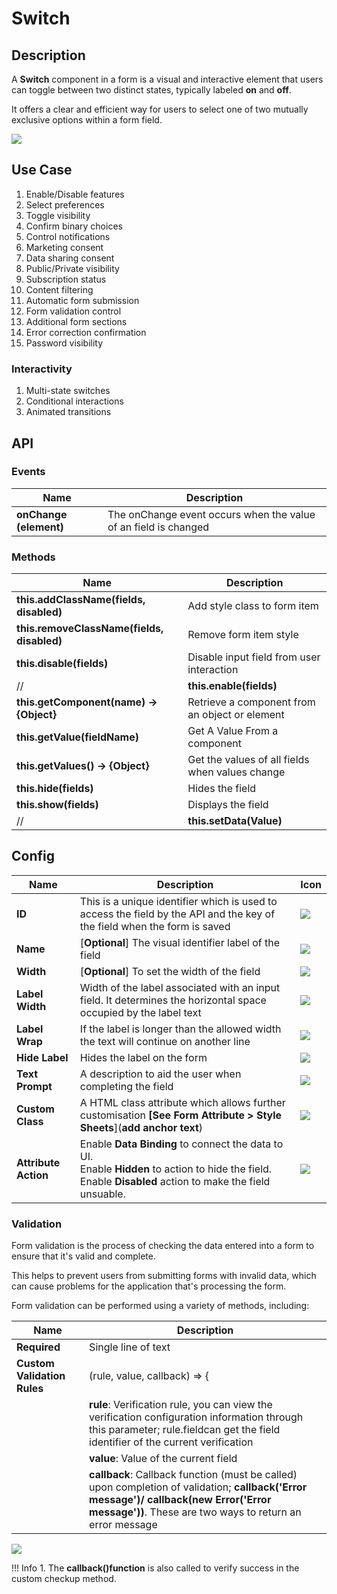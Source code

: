 # Switch

## Description

A **Switch** component in a form is a visual and interactive element that users can toggle between two distinct states, typically labeled **on** and **off**.

It offers a clear and efficient way for users to select one of two mutually exclusive options within a form field.

<img src= "/apps/components/img/switch.png">

## Use Case

1. Enable/Disable features
2. Select preferences
3. Toggle visibility
4. Confirm binary choices
5. Control notifications
6. Marketing consent
7. Data sharing consent
8. Public/Private visibility
9. Subscription status
10. Content filtering
11. Automatic form submission
12. Form validation control
13. Additional form sections
14. Error correction confirmation
15. Password visibility

### Interactivity

1. Multi-state switches
2. Conditional interactions
3. Animated transitions

## API

### Events

| **Name**| **Description**|
|----------------------|---------------------------------------------------------------------|
| **onChange (element)**| The onChange event occurs when the value of an field is changed|

### Methods

| **Name**| **Description**|
|----------------------|---------------------------------------------------------------------|
|**this.addClassName(fields, disabled)**|Add style class to form item|
|**this.removeClassName(fields, disabled)**|Remove form item style|
| **this.disable(fields)**| Disable input field from user interaction|
//| **this.enable(fields)**| Disable input field from user interaction|
| **this.getComponent(name) → {Object}**|Retrieve a component from an object or element|
| **this.getValue(fieldName)**|Get A Value From a component|
| **this.getValues() → {Object}**|Get the values of all fields when values change|
|**this.hide(fields)**|Hides the field|
|**this.show(fields)**|Displays the field|
//|**this.setData(Value)**|Set the data in the field|

## Config

| **Name**|**Description**|**Icon**|
|---------------|----------------------------------------------------------------------------------------------------------------------------------------|-----------------------------------|
|**ID**| This is a unique identifier which is used to access the field by the API and the key of the field when the form is saved|<img src= "/apps/components/img/input_id.png">|
|**Name**| [**Optional**] The visual identifier label of the field|<img src= "/apps/components/img/checkbox_name.png">|
|**Width**| [**Optional**] To set the width of the field|<img src= "/apps/components/img/input_width.png">|
|**Label Width**|Width of the label associated with an input field. It determines the horizontal space occupied by the label text|<img src= "/apps/components/img/input_labelwidth1.png">|
|**Label Wrap**| If the label is longer than the allowed width the text will continue on another line|<img src= "/apps/components/img/input_labelwrap1.png">|
|**Hide Label**| Hides the label on the form|<img src= "/apps/components/img/input_hidelabel.png">|
|**Text Prompt**| A description to aid the user when completing the field|<img src= "/apps/components/img/input_textprompt.png">|
|**Custom Class**| A HTML class attribute which allows further customisation **[See Form Attribute > Style Sheets**](**add anchor text**)|<img src= "/apps/components/img/input_customclass.png">|
|**Attribute Action**|Enable **Data Binding** to connect the data to UI. <br> Enable **Hidden** to action to hide the field. <br> Enable **Disabled** action to make the field unsuable.|<img src= "/apps/components/img/switch_attributeaction.png">|

### Validation

Form validation is the process of checking the data entered into a form to ensure that it's valid and complete.

This helps to prevent users from submitting forms with invalid data, which can cause problems for the application that's processing the form.

Form validation can be performed using a variety of methods, including:

| **Name**| **Description**|
|----------------------|---------------------------------------------------------------------|
| **Required**| Single line of text|
|**Custom Validation Rules**|(rule, value, callback) => {|
||**rule**: Verification rule, you can view the verification configuration information through this parameter; rule.fieldcan get the field identifier of the current verification|
||**value**: Value of the current field|
||**callback**: Callback function (must be called) upon completion of validation; **callback('Error message')/ callback(new Error('Error message'))**. These are two ways to return an error message|

<img src= "/apps/components/img/cascader_validation.png">

!!! Info
    1. The **callback()function** is also called to verify success in the custom checkup method.
